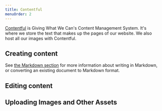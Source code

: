 ```yaml
---
title: Contentful
menuOrder: 2
---
```


[Contentful](https://www.contentful.com) is Giving What We Can's Content Management System. It's where we store the text that makes up the pages of our website. We also host all our images with Contentful.

## Creating content

See [the Markdown section](/creating-content/markdown) for more information about writing in Markdown, or converting an existing document to Markdown format.

## Editing content

## Uploading Images and Other Assets